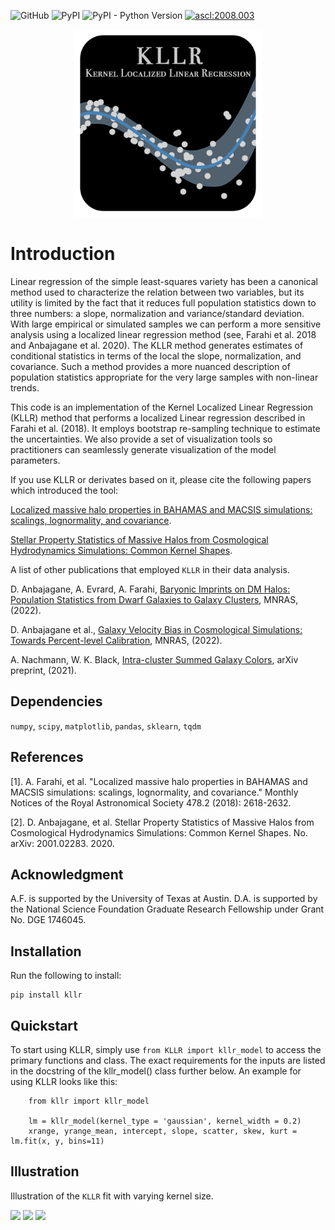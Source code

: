 ![GitHub](https://img.shields.io/github/license/afarahi/kllr)
![PyPI](https://img.shields.io/pypi/v/kllr)
![PyPI - Python Version](https://img.shields.io/pypi/pyversions/kllr)
<a href="http://ascl.net/2008.003"><img src="https://img.shields.io/badge/ascl-2008.003-blue.svg?colorB=262255" alt="ascl:2008.003" /></a>

<p align="center">
  <img src="logo.png" width="300" title="logo">
</p>

# Introduction
 
Linear regression of the simple least-squares variety has been a canonical method used to characterize
 the relation between two variables, but its utility is limited by the fact that it reduces full 
 population statistics down to three numbers: a slope, normalization and variance/standard deviation.
 With large empirical or simulated samples we can perform a more sensitive analysis
 using a localized linear regression method (see, Farahi et al. 2018 and Anbajagane et al. 2020).
 The KLLR method generates estimates of conditional statistics in terms of the local the slope, normalization,
 and covariance. Such a method provides a more nuanced description of population statistics appropriate
 for the very large samples with non-linear trends.

This code is an implementation of the Kernel Localized Linear Regression (KLLR) method 
that performs a localized Linear regression described in Farahi et al. (2018). It employs 
bootstrap re-sampling technique to estimate the uncertainties. We also provide a set of visualization
tools so practitioners can seamlessly generate visualization of the model parameters.

If you use KLLR or derivates based on it, please cite the following papers which introduced the tool:

[Localized massive halo properties in BAHAMAS and MACSIS simulations: scalings, lognormality, and covariance](https://academic.oup.com/mnras/article-abstract/478/2/2618/4993329).

[Stellar Property Statistics of Massive Halos from Cosmological Hydrodynamics Simulations: Common Kernel Shapes](https://arxiv.org/abs/2001.02283).

A list of other publications that employed `KLLR` in their data analysis.

D. Anbajagane, A. Evrard, A. Farahi, [Baryonic Imprints on DM Halos: Population Statistics from Dwarf Galaxies to Galaxy Clusters](https://arxiv.org/abs/2109.02713), MNRAS, (2022).

D. Anbajagane et al., [Galaxy Velocity Bias in Cosmological Simulations: Towards Percent-level Calibration](https://arxiv.org/abs/2110.01683), MNRAS, (2022).

A. Nachmann, W. K. Black, [Intra-cluster Summed Galaxy Colors](https://arxiv.org/abs/2112.06867), arXiv preprint, (2021).


## Dependencies

`numpy`, `scipy`,  `matplotlib`, `pandas`, `sklearn`, `tqdm`

## References

[1]. A. Farahi, et al. "Localized massive halo properties in BAHAMAS and MACSIS simulations: scalings, lognormality, and covariance." Monthly Notices of the Royal Astronomical Society 478.2 (2018): 2618-2632.

[2]. D. Anbajagane, et al. Stellar Property Statistics of Massive Halos from Cosmological Hydrodynamics Simulations: Common Kernel Shapes. No. arXiv: 2001.02283. 2020.


## Acknowledgment

A.F. is supported by the University of Texas at Austin.
D.A. is supported by the National Science Foundation Graduate Research Fellowship under Grant No. DGE 1746045.

## Installation

Run the following to install:

    pip install kllr

## Quickstart

To start using KLLR, simply use `from KLLR import kllr_model` to
access the primary functions and class. The exact requirements for the inputs are
listed in the docstring of the kllr_model() class further below.
An example for using KLLR looks like this:

                                                                        
        from kllr import kllr_model                                       
                                                                          
        lm = kllr_model(kernel_type = 'gaussian', kernel_width = 0.2)     
        xrange, yrange_mean, intercept, slope, scatter, skew, kurt = lm.fit(x, y, bins=11)                                   
                                                                          
    
## Illustration 

Illustration of the `KLLR` fit with varying kernel size. 


<img src="./animation.gif" width="300" /> <img src="./animation_2.gif" width="300" /> <img src="./animation_3.gif" width="300" />




